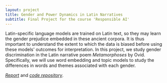 ```yaml
---
layout: project
title: Gender and Power Dynamics in Latin Narratives
subtitle: Final Project for the course 'Responsible AI'
---
```



Latin-specific language models are trained on Latin text, so they may learn the gender prejudice embedded in these ancient corpora. It is thus important to understand the extent to which the data is biased before using these models' outcomes for interpretation. In this project, we study gender discrimination in the Latin narrative poem *Metamorphoses* by Ovid. Specifically, we will use word embedding and topic models to study the differences in words and themes associated with each gender. 


[*Report*](/assets/projects/gender/report.pdf) and [*code repository*](https://github.com/chtmp223/gender_power). 